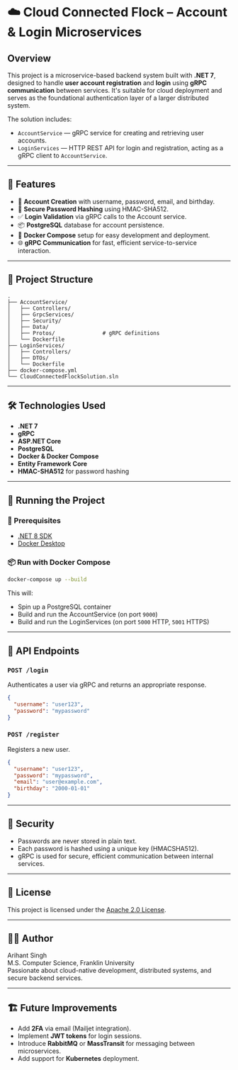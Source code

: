# ☁️ Cloud Connected Flock – Account & Login Microservices

## Overview

This project is a microservice-based backend system built with **.NET 7**, designed to handle **user account registration** and **login** using **gRPC communication** between services. It's suitable for cloud deployment and serves as the foundational authentication layer of a larger distributed system.

The solution includes:

- `AccountService` — gRPC service for creating and retrieving user accounts.
- `LoginServices` — HTTP REST API for login and registration, acting as a gRPC client to `AccountService`.

---

## 🚀 Features

- 🔐 **Account Creation** with username, password, email, and birthday.
- 🔑 **Secure Password Hashing** using HMAC-SHA512.
- ✅ **Login Validation** via gRPC calls to the Account service.
- 📦 **PostgreSQL** database for account persistence.
- 🐳 **Docker Compose** setup for easy development and deployment.
- 🌐 **gRPC Communication** for fast, efficient service-to-service interaction.

---

## 📁 Project Structure

```plaintext
.
├── AccountService/
│   ├── Controllers/
│   ├── GrpcServices/
│   ├── Security/
│   ├── Data/
│   ├── Protos/               # gRPC definitions
│   └── Dockerfile
├── LoginServices/
│   ├── Controllers/
│   ├── DTOs/
│   └── Dockerfile
├── docker-compose.yml
└── CloudConnectedFlockSolution.sln
```

---

## 🛠️ Technologies Used

- **.NET 7**
- **gRPC**
- **ASP.NET Core**
- **PostgreSQL**
- **Docker & Docker Compose**
- **Entity Framework Core**
- **HMAC-SHA512** for password hashing

---

## 🧪 Running the Project

### 🔧 Prerequisites

- [.NET 8 SDK](https://dotnet.microsoft.com/download)
- [Docker Desktop](https://www.docker.com/products/docker-desktop)

### 📦 Run with Docker Compose

```bash
docker-compose up --build
```

This will:
- Spin up a PostgreSQL container
- Build and run the AccountService (on port `9000`)
- Build and run the LoginServices (on port `5000` HTTP, `5001` HTTPS)

---

## 🎯 API Endpoints

### `POST /login`
Authenticates a user via gRPC and returns an appropriate response.

```json
{
  "username": "user123",
  "password": "mypassword"
}
```

### `POST /register`
Registers a new user.

```json
{
  "username": "user123",
  "password": "mypassword",
  "email": "user@example.com",
  "birthday": "2000-01-01"
}
```

---

## 🔐 Security

- Passwords are never stored in plain text.
- Each password is hashed using a unique key (HMACSHA512).
- gRPC is used for secure, efficient communication between internal services.

---

## 📄 License

This project is licensed under the [Apache 2.0 License](License).

---

## 👨‍💻 Author

Arihant Singh  
M.S. Computer Science, Franklin University  
Passionate about cloud-native development, distributed systems, and secure backend services.

---

## 🏗️ Future Improvements

- Add **2FA** via email (Mailjet integration).
- Implement **JWT tokens** for login sessions.
- Introduce **RabbitMQ** or **MassTransit** for messaging between microservices.
- Add support for **Kubernetes** deployment.
